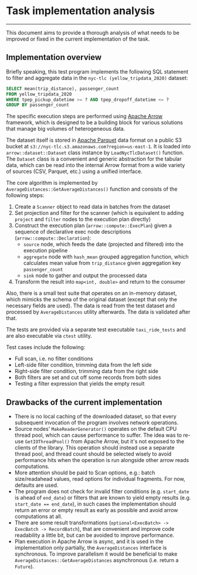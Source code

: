 # Task implementation analysis
* * *

This document aims to provide a thorough analysis of what needs to be improved or fixed in the current implementation of the task.

## Implementation overview

Briefly speaking, this test program implements the following SQL statement to filter and aggregate data in the `nyc-tlc (yellow_tripdata_2020)` dataset:

```SQL
SELECT mean(trip_distance), passenger_count
FROM yellow_tripdata_2020
WHERE tpep_pickup_datetime >= ? AND tpep_dropoff_datetime <= ?
GROUP BY passenger_count
```

The specific execution steps are performed using [Apache Arrow](https://github.com/apache/arrow/) framework, which is designed to be a building block for various solutions that manage big volumes of heterogeneous data.

The dataset itself is stored in [Apache Parquet](https://parquet.apache.org/) data format on a public S3 bucket at `s3://nyc-tlc.s3.amazonaws.com?region=us-east-1`.
It is loaded into `arrow::dataset::Dataset` class instance by `LoadNycTlcDataset()` function. The `Dataset` class is a convenient and generic abstraction for the tabular data, which can be read into the internal Arrow format from a wide variety of sources (CSV, Parquet, etc.) using a unified interface.

The core algorithm is implemented by `AverageDistances::GetAverageDistances()` function and consists of the following steps:

1. Create a `Scanner` object to read data in batches from the dataset
2. Set projection and filter for the scanner (which is equivalent to adding `project` and `filter` nodes to the execution plan directly)
3. Construct the execution plan (`arrow::compute::ExecPlan`) given a sequence of declarative exec node descriptions (`arrow::compute::Declaration`):
    * `source` node, which feeds the date (projected and filtered) into the execution pipeline
    * `aggregate` node with `hash_mean` grouped aggregation function, which calculates mean value from `trip_distance` given aggregation key `passenger_count`
    * `sink` node to gather and output the processed data
4. Transform the result into `map<int, double>` and return to the consumer

Also, there is a small test suite that operates on an in-memory dataset, which mimicks the schema of the original dataset (except that only the necessary fields are used). The data is read from the test dataset and processed by `AverageDistances` utility afterwards. The data is validated after that.

The tests are provided via a separate test executable `taxi_ride_tests` and are also executable via `ctest` utility.

Test cases include the following:
* Full scan, i.e. no filter conditions
* Left-side filter condition, trimming data from the left side
* Right-side filter condition, trimming data from the right side
* Both filters are set and cut off some records from both sides
* Testing a filter expression that yields the empty result

## Drawbacks of the current implementation

* There is no local caching of the downloaded dataset, so that every subsequent invocation of the program involves network operations.
* Source nodes' `MakeReaderGenerator()` operates on the default CPU thread pool, which can cause performance to suffer. The idea was to re-use `GetIOThreadPool()` from Apache Arrow, but it's not exposed to the clients of the library. This operation should instead use a separate thread pool, and thread count should be selected wisely to avoid performance hits when the operation is run alongside other arrow reads computations.
* More attention should be paid to Scan options, e.g.: batch size/readahead values, read options for individual fragments. For now, defaults are used.
* The program does not check for invalid filter conditions (e.g. `start_date` is ahead of `end_date`) or filters that are known to yield empty results (e.g. `start_date == end_date`), in such cases the implementation should return an error or empty result as early as possible and avoid arrow computations at all.
* There are some result transformations (`optional<ExecBatch> -> ExecBatch -> RecordBatch`), that are convenient and improve code readability a little bit, but can be avoided to improve performance.
* Plan execution in Apache Arrow is async, and it is used in the implementation only partially, the `AverageDistances` interface is synchronous. To improve parallelism it would be beneficial to make `AverageDistances::GetAverageDistances` asynchronous (i.e. return a `Future`).
